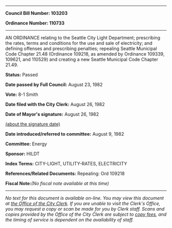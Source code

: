 

********

**Council Bill Number: 103203**
   
**Ordinance Number: 110733**
********

 AN ORDINANCE relating to the Seattle City Light Department; prescribing the rates, terms and conditions for the use and sale of electricity; and defining offenses and prescribing penalties; repealing Seattle Municipal Code Chapter 21.48 (Ordinance 109218, as amended by Ordinance 109339, 109621, and 110529) and creating a new Seattle Municipal Code Chapter 21.49.

**Status:** Passed
   
**Date passed by Full Council:** August 23, 1982
   
**Vote:** 8-1 Smith
   
**Date filed with the City Clerk:** August 26, 1982
   
**Date of Mayor's signature:** August 26, 1982
   
[(about the signature date)](/~public/approvaldate.htm)
   
   
   
**Date introduced/referred to committee:** August 9, 1982
   
**Committee:** Energy
   
**Sponsor:** HILDT
   
   
**Index Terms:** CITY-LIGHT, UTILITY-RATES, ELECTRICITY

**References/Related Documents:** Repealing: Ord 109218

**Fiscal Note:**_(No fiscal note available at this time)_
********

_No text for this document is available on-line. You may view this document at [the Office of the City Clerk](http://www.seattle.gov/leg/clerk/contactUs.htm). If you are unable to visit the Clerk's Office, you may request a copy or scan be made for you by Clerk staff. Scans and copies provided by the Office of the City Clerk are subject to [copy fees](http://clerk.seattle.gov/~public/clerkfees.htm), and the timing of service is dependent on the availability of staff._

